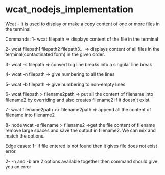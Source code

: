 # wcat_nodejs_implementation

Wcat -
It is used to display or make a copy content of one or more files in the terminal

Commands:
1- wcat filepath => displays content of the file in the terminal 

2- wcat filepath1 filepath2 filepath3... => displays content of all files in the terminal(contactinated form) in the given order. 

3- wcat -s filepath => convert big line breaks into a singular line break 

4- wcat -n filepath => give numbering to all the lines 

5- wcat -b filepath => give numbering to non-empty lines 

6- wcat filepath > filename2path => put all the content of filename into filename2 by overriding and also creates filename2 if it doesn't exist. 

7- wcat filename2path >> filename2path => append all the content of filename into filename2

8- node wcat -s filename > filename2 =>get the file content of filename remove large spaces and save the output in filename2. We can mix and match the options.

Edge cases:
1- If file entered is not found then it gives file does not exist error.

2- -n and -b are 2 options available together then command should give you an error
